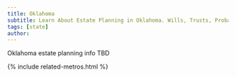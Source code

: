 ```yaml
---
title: Oklahoma
subtitle: Learn About Estate Planning in Oklahoma. Wills, Trusts, Probate, and More in Oklahoma. Find a Oklahoma Estate Attorney for Your Estate Planning Needs.
tags: [state]
author:
---
```


Oklahoma estate planning info TBD

<!-- Related Metros List -->
{% include related-metros.html %}
